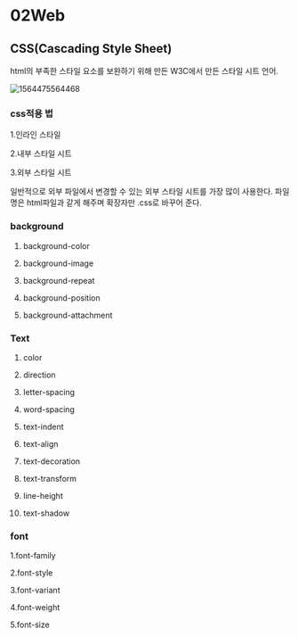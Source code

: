 # 02Web

## CSS(Cascading Style Sheet)

html의 부족한 스타일 요소를 보완하기 위해 만든 W3C에서 만든 스타일 시트 언어.

![1564475564468](C:\Users\student\AppData\Roaming\Typora\typora-user-images\1564475564468.png)

### css적용 법

1.인라인 스타일

2.내부 스타일 시트

3.외부 스타일 시트

일반적으로 외부 파일에서 변경할 수 있는 외부 스타일 시트를 가장 많이 사용한다. 파일명은 html파일과 같게 해주며 확장자만 .css로 바꾸어 준다.

### background

1. background-color

2. background-image

3. background-repeat

4. background-position

5. background-attachment	



### Text 

1. color

2. direction

3. letter-spacing

4. word-spacing

5. text-indent

6. text-align

7. text-decoration

8. text-transform

9. line-height

10. text-shadow

### font

 1.font-family

 2.font-style

 3.font-variant

 4.font-weight

 5.font-size

​    

